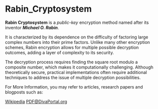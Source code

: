 # Rabin_Cryptosystem

**Rabin Cryptosystem** is a *public-key* encryption method named after its inventor ***Michael O. Rabin***. ​

It is characterized by its dependence on the difficulty of factoring large complex numbers into their prime factors. Unlike many other encryption schemes, Rabin encryption allows for multiple possible decryption outcomes, adding a layer of complexity to its security. ​

The decryption process requires finding the square root modulo a composite number, which makes it computationally challenging. Although theoretically secure, practical implementations often require additional techniques to address the issue of multiple decryption possibilities.​

For More Information, you may refer to articles, research papers and blogposts such as:  

[Wikipedia](https://en.wikipedia.org/wiki/Rabin_cryptosystem)
[PDF@DivaPortal.org](https://www.diva-portal.org/smash/get/diva2:1581080/FULLTEXT01.pdf)
